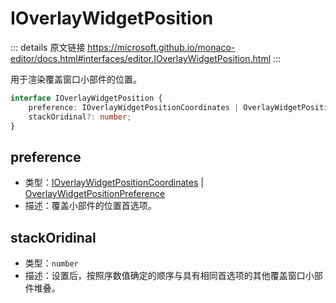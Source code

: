 # IOverlayWidgetPosition
        
::: details 原文链接
https://microsoft.github.io/monaco-editor/docs.html#interfaces/editor.IOverlayWidgetPosition.html
:::

用于渲染覆盖窗口小部件的位置。

```ts
interface IOverlayWidgetPosition {
    preference: IOverlayWidgetPositionCoordinates | OverlayWidgetPositionPreference;
    stackOridinal?: number;
}
```

## preference
- 类型：[IOverlayWidgetPositionCoordinates](/api/editor/IOverlayWidgetPositionCoordinates.md) | [OverlayWidgetPositionPreference](/api/editor/OverlayWidgetPositionPreference.md)
- 描述：覆盖小部件的位置首选项。
## stackOridinal
- 类型：`number`
- 描述：设置后，按照序数值确定的顺序与具有相同首选项的其他覆盖窗口小部件堆叠。